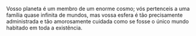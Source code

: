 ﻿Vosso planeta é um membro de um enorme cosmo; vós pertenceis a uma família quase infinita de mundos, mas vossa esfera é tão precisamente administrada e tão amorosamente cuidada como se fosse o único mundo habitado em toda a existência.